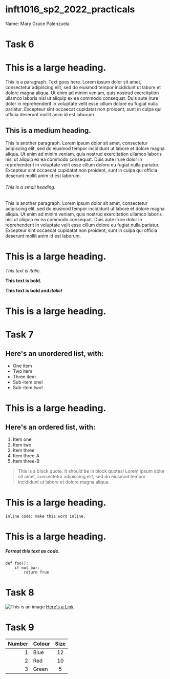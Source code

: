 # inft1016_sp2_2022_practicals

Name: Mary Grace Palenzuela

# Task 6
# This is a large heading. 
<p>This is a paragraph. Text goes here. Lorem ipsum dolor sit amet, consectetur adipiscing elit, sed do eiusmod tempor incididunt ut labore et dolore magna aliqua. Ut enim ad minim veniam, quis nostrud exercitation ullamco laboris nisi ut aliquip ex ea commodo consequat. Duis aute irure dolor in reprehenderit in voluptate velit esse cillum dolore eu fugiat nulla pariatur. Excepteur sint occaecat cupidatat non proident, sunt in culpa qui officia deserunt mollit anim id est laborum.</p>

## This is a medium heading. 

<p>This is another paragraph. Lorem ipsum dolor sit amet, consectetur adipiscing elit, sed do eiusmod tempor incididunt ut labore et dolore magna aliqua. Ut enim ad minim veniam, quis nostrud exercitation ullamco laboris nisi ut aliquip ex ea commodo consequat. Duis aute irure dolor in reprehenderit in voluptate velit esse cillum dolore eu fugiat nulla pariatur. Excepteur sint occaecat cupidatat non proident, sunt in culpa qui officia deserunt mollit anim id est laborum.</p>

###### This is a small heading. 

<p>This is another paragraph. Lorem ipsum dolor sit amet, consectetur adipiscing elit, sed do eiusmod tempor incididunt ut labore et dolore magna aliqua. Ut enim ad minim veniam, quis nostrud exercitation ullamco laboris nisi ut aliquip ex ea commodo consequat. Duis aute irure dolor in reprehenderit in voluptate velit esse cillum dolore eu fugiat nulla pariatur. Excepteur sint occaecat cupidatat non proident, sunt in culpa qui officia deserunt mollit anim id est laborum.</p>

# This is a large heading. 

*This text is italic.*

**This text is bold.**

**This text is bold and _italic_!**

# This is a large heading. 

# Task 7
## Here's an unordered list, with:

- One item
- Two item
- Three item
- Sub-item one!
- Sub-item two!

# This is a large heading. 

## Here's an ordered list, with:

1. Item one
2. Item two
3. Item three
4. Item three-A
5. Item three-B


> This is a block quote. It should be in block quotes! Lorem ipsum dolor sit amet, consectetur adipiscing elit, sed do eiusmod tempor incididunt ut labore et dolore magna aliqua.

# This is a large heading. 

```Inline code: make this word inline.```

# This is a large heading. 

##### Format this text as code. 

```
def foo():
    if not bar:
        return True
```

# Task 8
![This is an image](https://upload.wikimedia.org/wikipedia/commons/thumb/0/03/Kismet-IMG_6007-black.jpg/800px-Kismet-IMG_6007-black.jpg)
[Here's a Link](https://upload.wikimedia.org/wikipedia/commons/thumb/0/03/Kismet-IMG_6007-black.jpg/800px-Kismet-IMG_6007-black.jpg)


# Task 9
| Number  | Colour |Size |
|--------:|:-------|:---:|
|  1      |Blue    | 12  |
|  2      |Red     | 10  |
|  3      |Green   | 5   |


